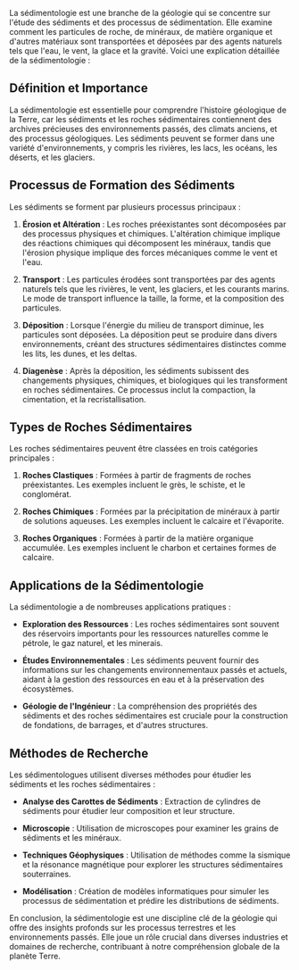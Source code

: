 La sédimentologie est une branche de la géologie qui se concentre sur l'étude des sédiments et des processus de sédimentation. Elle examine comment les particules de roche, de minéraux, de matière organique et d'autres matériaux sont transportées et déposées par des agents naturels tels que l'eau, le vent, la glace et la gravité. Voici une explication détaillée de la sédimentologie :

## Définition et Importance

La sédimentologie est essentielle pour comprendre l'histoire géologique de la Terre, car les sédiments et les roches sédimentaires contiennent des archives précieuses des environnements passés, des climats anciens, et des processus géologiques. Les sédiments peuvent se former dans une variété d'environnements, y compris les rivières, les lacs, les océans, les déserts, et les glaciers. 

## Processus de Formation des Sédiments

Les sédiments se forment par plusieurs processus principaux :

1. **Érosion et Altération** : Les roches préexistantes sont décomposées par des processus physiques et chimiques. L'altération chimique implique des réactions chimiques qui décomposent les minéraux, tandis que l'érosion physique implique des forces mécaniques comme le vent et l'eau.

2. **Transport** : Les particules érodées sont transportées par des agents naturels tels que les rivières, le vent, les glaciers, et les courants marins. Le mode de transport influence la taille, la forme, et la composition des particules.

3. **Déposition** : Lorsque l'énergie du milieu de transport diminue, les particules sont déposées. La déposition peut se produire dans divers environnements, créant des structures sédimentaires distinctes comme les lits, les dunes, et les deltas.

4. **Diagenèse** : Après la déposition, les sédiments subissent des changements physiques, chimiques, et biologiques qui les transforment en roches sédimentaires. Ce processus inclut la compaction, la cimentation, et la recristallisation.

## Types de Roches Sédimentaires

Les roches sédimentaires peuvent être classées en trois catégories principales :

1. **Roches Clastiques** : Formées à partir de fragments de roches préexistantes. Les exemples incluent le grès, le schiste, et le conglomérat.

2. **Roches Chimiques** : Formées par la précipitation de minéraux à partir de solutions aqueuses. Les exemples incluent le calcaire et l'évaporite.

3. **Roches Organiques** : Formées à partir de la matière organique accumulée. Les exemples incluent le charbon et certaines formes de calcaire.

## Applications de la Sédimentologie

La sédimentologie a de nombreuses applications pratiques :

- **Exploration des Ressources** : Les roches sédimentaires sont souvent des réservoirs importants pour les ressources naturelles comme le pétrole, le gaz naturel, et les minerais.

- **Études Environnementales** : Les sédiments peuvent fournir des informations sur les changements environnementaux passés et actuels, aidant à la gestion des ressources en eau et à la préservation des écosystèmes.

- **Géologie de l'Ingénieur** : La compréhension des propriétés des sédiments et des roches sédimentaires est cruciale pour la construction de fondations, de barrages, et d'autres structures.

## Méthodes de Recherche

Les sédimentologues utilisent diverses méthodes pour étudier les sédiments et les roches sédimentaires :

- **Analyse des Carottes de Sédiments** : Extraction de cylindres de sédiments pour étudier leur composition et leur structure.

- **Microscopie** : Utilisation de microscopes pour examiner les grains de sédiments et les minéraux.

- **Techniques Géophysiques** : Utilisation de méthodes comme la sismique et la résonance magnétique pour explorer les structures sédimentaires souterraines.

- **Modélisation** : Création de modèles informatiques pour simuler les processus de sédimentation et prédire les distributions de sédiments.

En conclusion, la sédimentologie est une discipline clé de la géologie qui offre des insights profonds sur les processus terrestres et les environnements passés. Elle joue un rôle crucial dans diverses industries et domaines de recherche, contribuant à notre compréhension globale de la planète Terre.